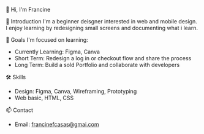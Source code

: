  👋 Hi, I'm Francine

 🌱 Introduction
I'm a beginner deisgner interested in web and mobile design. I enjoy learning by redesigning small screens and documenting what i learn.

 🎯 Goals
I'm focused on learning:
- Currently Learning: Figma, Canva
- Short Term: Redesign a log in or checkout flow and share the process
- Long Term: Build a sold Portfolio and collaborate with developers

 🛠️ Skills
- Design: Figma, Canva, Wireframing, Prototyping
- Web basic, HTML, CSS

 📫 Contact
- Email: francinefcasas@gmai.com



